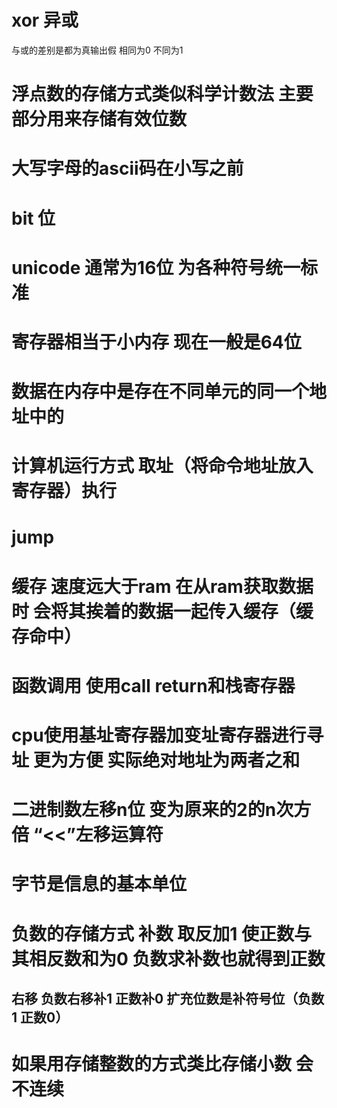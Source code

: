 # xor 异或
与或的差别是都为真输出假
相同为0 不同为1
# 浮点数的存储方式类似科学计数法 主要部分用来存储有效位数
# 大写字母的ascii码在小写之前
# bit 位
# unicode 通常为16位 为各种符号统一标准
# 寄存器相当于小内存 现在一般是64位
# 数据在内存中是存在不同单元的同一个地址中的
# 计算机运行方式 取址（将命令地址放入寄存器）执行
# jump
# 缓存 速度远大于ram 在从ram获取数据时 会将其挨着的数据一起传入缓存（缓存命中）
# 函数调用 使用call return和栈寄存器
# cpu使用基址寄存器加变址寄存器进行寻址 更为方便 实际绝对地址为两者之和
# 二进制数左移n位 变为原来的2的n次方倍 “<<”左移运算符
# 字节是信息的基本单位 
# 负数的存储方式 补数 取反加1 使正数与其相反数和为0 负数求补数也就得到正数
## 右移 负数右移补1 正数补0 扩充位数是补符号位（负数1 正数0）
# 如果用存储整数的方式类比存储小数 会不连续
